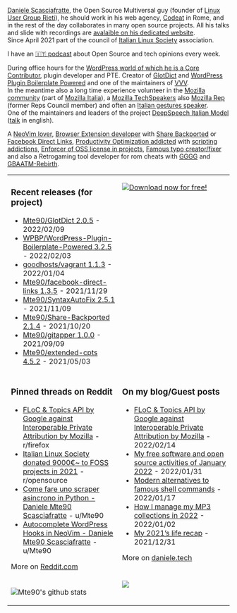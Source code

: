 [Daniele Scasciafratte](https://twitter.com/mte90net), the Open Source Multiversal guy (founder of [Linux User Group Rieti](https://lugrieti.linux.it/)), he should work in his web agency, [Codeat](https://github.com/CodeAtCode) in Rome, and in the rest of the day collaborates in many open source projects. All his talks and slide with recordings are [avalaible on his dedicated website](https://mte90.tech/).   
Since April 2021 part of the council of [Italian Linux Society](https://ils.org) association.

I have an [🇮🇹 podcast](https://daniele.tech/podcast/) about Open Source and tech opinions every week.

During office hours for the [WordPress world of which he is a Core Contributor](https://profiles.wordpress.org/mte90/), plugin developer and PTE. Creator of [GlotDict](https://github.com/Mte90/GlotDict) and [WordPress Plugin Boilerplate Powered](https://github.com/WPBP/) and one of the maintainers of [VVV](https://github.com/Varying-Vagrant-Vagrants).  
In the meantime also a long time experience volunteer in the [Mozilla community](https://mozillians.org/it/u/Mte90/) (part of [Mozilla Italia](https://github.com/MozillaItalia)), a [Mozilla TechSpeakers](https://wiki.mozilla.org/TechSpeakers) also [Mozilla Rep](https://reps.mozilla.org/u/mte90/) (former Reps Council member) and often an [Italian gestures speaker](http://mte90.tech).  
One of the maintainers and leaders of the project [DeepSpeech Italian Model](https://github.com/MozillaItalia/DeepSpeech-Italian-Model) ([talk](https://fosdem.org/2020/schedule/event/how_to_get_fun_with_teamwork/) in english).  

A [NeoVim lover](https://github.com/Mte90/dotfiles), [Browser Extension developer](https://github.com/Mte90/ExtStoreStats) with [Share Backported](https://github.com/Mte90/Share-Backported) or [Facebook Direct Links](https://github.com/Mte90/facebook-direct-links), [Productivity Optimization addicted](https://github.com/Mte90/pydal) with [scripting addictions](https://github.com/Mte90/My-Scripts), [Enforcer of OSS license in projects](https://github.com/Mte90/GH-License), [Famous typo creator/fixer](https://github.com/Mte90/SyntaxAutoFix) and also a Retrogaming tool developer for rom cheats with [GGGG](https://github.com/Mte90/Game-Genie-Good-Guy) and [GBAATM-Rebirth](https://github.com/Mte90/GBAATM-Rebirth).

<table><tr><td valign="top" style="width: 50%;">

### Recent releases (for project)
<!-- recent_releases starts -->
* [Mte90/GlotDict 2.0.5](https://github.com/Mte90/GlotDict/releases/tag/v2.0.5) - 2022/02/09
* [WPBP/WordPress-Plugin-Boilerplate-Powered 3.2.5](https://github.com/WPBP/WordPress-Plugin-Boilerplate-Powered/releases/tag/3.2.5) - 2022/02/03
* [goodhosts/vagrant 1.1.3](https://github.com/goodhosts/vagrant/releases/tag/1.1.3) - 2022/01/04
* [Mte90/facebook-direct-links 1.3.5](https://github.com/Mte90/facebook-direct-links/releases/tag/v1.3.5) - 2021/11/29
* [Mte90/SyntaxAutoFix 2.5.1](https://github.com/Mte90/SyntaxAutoFix/releases/tag/2.5.1) - 2021/11/09
* [Mte90/Share-Backported 2.1.4](https://github.com/Mte90/Share-Backported/releases/tag/v2.1.4) - 2021/10/20
* [Mte90/gitapper 1.0.0](https://github.com/Mte90/gitapper/releases/tag/1.0.0) - 2021/09/09
* [Mte90/extended-cpts 4.5.2](https://github.com/Mte90/extended-cpts/releases/tag/4.5.2) - 2021/05/03
<!-- recent_releases ends -->
</td><td valign="top" style="width: 50%;">

[![Download now for free!](https://daniele.tech/wp-content/uploads/2020/07/cover-300x279.png)](https://daniele.tech/2020/07/contribute-to-open-source-the-right-way-2nd-edition-download-the-free-open-book-now)

</td></tr>
<tr><td valign="top" style="width: 50%;">

### Pinned threads on Reddit
<!-- reddit_pinned starts -->
* [FLoC &amp; Topics API by Google against Interoperable Private Attribution by Mozilla](https://daniele.tech/2022/02/floc-topics-api-by-google-against-interoperable-private-attribution-by-mozilla/) - r/firefox
* [Italian Linux Society donated 9000€~ to FOSS projects in 2021](https://www.reddit.com/r/opensource/comments/rrzg6g/italian_linux_society_donated_9000_to_foss/) - r/opensource
* [Come fare uno scraper asincrono in Python - Daniele Mte90 Scasciafratte](https://daniele.tech/2021/11/come-fare-uno-scraper-asincrono-in-python/) - u/Mte90
* [Autocomplete WordPress Hooks in NeoVim - Daniele Mte90 Scasciafratte](https://daniele.tech/2021/09/autocomplete-wordpress-hooks-in-neovim/) - u/Mte90
<!-- reddit_pinned ends -->
More on [Reddit.com](https://www.reddit.com/user/Mte90)
</td><td valign="top" style="width: 50%;">

### On my blog/Guest posts
<!-- blog starts -->
* [FLoC & Topics API by Google against Interoperable Private Attribution by Mozilla](https://daniele.tech/2022/02/floc-topics-api-by-google-against-interoperable-private-attribution-by-mozilla/) - 2022/02/14
* [My free software and open source activities of January 2022](https://daniele.tech/2022/01/my-free-software-and-open-source-activities-of-january-2022/) - 2022/01/31
* [Modern alternatives to famous shell commands](https://daniele.tech/2022/01/modern-alternatives-to-famous-shell-commands/) - 2022/01/17
* [How I manage my MP3 collections in 2022](https://daniele.tech/2022/01/how-i-manage-my-mp3-collections-in-2022/) - 2022/01/02
* [My 2021’s life recap](https://daniele.tech/2021/12/my-2021s-life-recap/) - 2021/12/31
<!-- blog ends -->
More on [daniele.tech](https://daniele.tech/)
</td></tr>
<tr><td valign="top" style="width: 50%;">
  
![Mte90's github stats](https://github-readme-stats.vercel.app/api?username=mte90&show_icons=true)
  
</td><td valign="top" style="width: 50%;">
  <a href="https://daniele.tech/podcast"><img src="https://daniele.tech/wp-content/uploads/2020/12/Open_source1-300x300.png"></a>
</td></tr></table>
